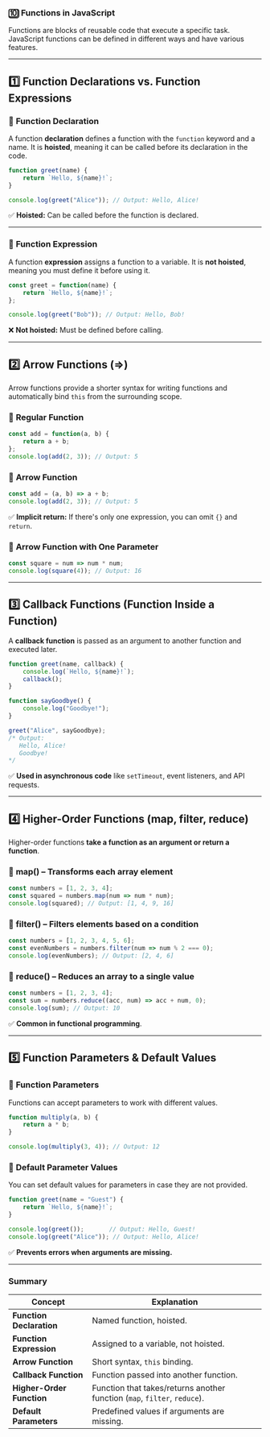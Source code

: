 ### 🔟 Functions in JavaScript

Functions are blocks of reusable code that execute a specific task. JavaScript functions can be defined in different ways and have various features.

---

## 1️⃣ **Function Declarations vs. Function Expressions**
### 🔹 **Function Declaration**
A function **declaration** defines a function with the `function` keyword and a name. It is **hoisted**, meaning it can be called before its declaration in the code.

```js
function greet(name) {
    return `Hello, ${name}!`;
}

console.log(greet("Alice")); // Output: Hello, Alice!
```

✅ **Hoisted:** Can be called before the function is declared.

---

### 🔹 **Function Expression**
A function **expression** assigns a function to a variable. It is **not hoisted**, meaning you must define it before using it.

```js
const greet = function(name) {
    return `Hello, ${name}!`;
};

console.log(greet("Bob")); // Output: Hello, Bob!
```

❌ **Not hoisted:** Must be defined before calling.

---

## 2️⃣ **Arrow Functions (=>)**  
Arrow functions provide a shorter syntax for writing functions and automatically bind `this` from the surrounding scope.

### 🔹 **Regular Function**
```js
const add = function(a, b) {
    return a + b;
};
console.log(add(2, 3)); // Output: 5
```

### 🔹 **Arrow Function**
```js
const add = (a, b) => a + b;
console.log(add(2, 3)); // Output: 5
```

✅ **Implicit return:** If there's only one expression, you can omit `{}` and `return`.

### 🔹 **Arrow Function with One Parameter**
```js
const square = num => num * num;
console.log(square(4)); // Output: 16
```

---

## 3️⃣ **Callback Functions (Function Inside a Function)**
A **callback function** is passed as an argument to another function and executed later.

```js
function greet(name, callback) {
    console.log(`Hello, ${name}!`);
    callback();
}

function sayGoodbye() {
    console.log("Goodbye!");
}

greet("Alice", sayGoodbye);
/* Output:
   Hello, Alice!
   Goodbye!
*/
```

✅ **Used in asynchronous code** like `setTimeout`, event listeners, and API requests.

---

## 4️⃣ **Higher-Order Functions (map, filter, reduce)**  
Higher-order functions **take a function as an argument or return a function**.

### 🔹 **map()** – Transforms each array element
```js
const numbers = [1, 2, 3, 4];
const squared = numbers.map(num => num * num);
console.log(squared); // Output: [1, 4, 9, 16]
```

### 🔹 **filter()** – Filters elements based on a condition
```js
const numbers = [1, 2, 3, 4, 5, 6];
const evenNumbers = numbers.filter(num => num % 2 === 0);
console.log(evenNumbers); // Output: [2, 4, 6]
```

### 🔹 **reduce()** – Reduces an array to a single value
```js
const numbers = [1, 2, 3, 4];
const sum = numbers.reduce((acc, num) => acc + num, 0);
console.log(sum); // Output: 10
```

✅ **Common in functional programming**.

---

## 5️⃣ **Function Parameters & Default Values**
### 🔹 **Function Parameters**
Functions can accept parameters to work with different values.

```js
function multiply(a, b) {
    return a * b;
}

console.log(multiply(3, 4)); // Output: 12
```

### 🔹 **Default Parameter Values**
You can set default values for parameters in case they are not provided.

```js
function greet(name = "Guest") {
    return `Hello, ${name}!`;
}

console.log(greet());       // Output: Hello, Guest!
console.log(greet("Alice")); // Output: Hello, Alice!
```

✅ **Prevents errors when arguments are missing.**

---

### **Summary**
| Concept | Explanation |
|---------|-------------|
| **Function Declaration** | Named function, hoisted. |
| **Function Expression** | Assigned to a variable, not hoisted. |
| **Arrow Function** | Short syntax, `this` binding. |
| **Callback Function** | Function passed into another function. |
| **Higher-Order Function** | Function that takes/returns another function (`map`, `filter`, `reduce`). |
| **Default Parameters** | Predefined values if arguments are missing. |